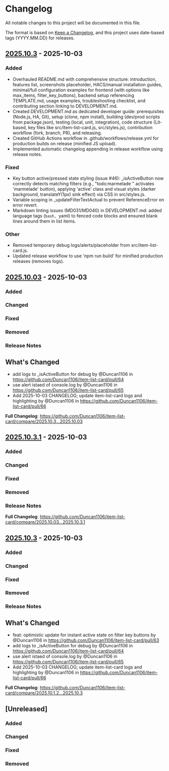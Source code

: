 # Changelog

All notable changes to this project will be documented in this file.

The format is based on [Keep a Changelog](https://keepachangelog.com/en/1.0.0/), and this project uses date-based tags (YYYY.MM.DD) for releases.

## [2025.10.3] - 2025-10-03

### Added
- Overhauled README.md with comprehensive structure: introduction, features list, screenshots placeholder, HACS/manual installation guides, minimal/full configuration examples for frontend (with options like max_items, filter_key_buttons), backend setup referencing TEMPLATE.md, usage examples, troubleshooting checklist, and contributing section linking to DEVELOPMENT.md.
- Created DEVELOPMENT.md as dedicated developer guide: prerequisites (Node.js, HA, Git), setup (clone, npm install), building (dev/prod scripts from package.json), testing (local, unit, integration), code structure (Lit-based, key files like src/item-list-card.js, src/styles.js), contribution workflow (fork, branch, PR), and releasing.
- Created GitHub Actions workflow in .github/workflows/release.yml for production builds on release (minified JS upload).
- Implemented automatic changelog appending in release workflow using release notes.

### Fixed
- Key button active/pressed state styling (issue #46): _isActiveButton now correctly detects matching filters (e.g., "todo:marmelade " activates 'marmelade' button), applying 'active' class and visual styles (darker background, translateY(1px) sink effect) via CSS in src/styles.js.
- Variable scoping in _updateFilterTextActual to prevent ReferenceError on error revert.
- Markdown linting issues (MD031/MD040) in DEVELOPMENT.md: added language tags (```bash, ```yaml) to fenced code blocks and ensured blank lines around them in list items.

### Other
- Removed temporary debug logs/alerts/placeholder from src/item-list-card.js.
- Updated release workflow to use 'npm run build' for minified production releases (removes logs).

## [2025.10.03] - 2025-10-03

### Added

### Changed

### Fixed

### Removed

[2025.10.03]: https://github.com/Duncan1106/item-list-card/releases/tag/2025.10.03

### Release Notes
## What's Changed
* add logs to _isActiveButton for debug by @Duncan1106 in https://github.com/Duncan1106/item-list-card/pull/64
* use alert istaed of console.log by @Duncan1106 in https://github.com/Duncan1106/item-list-card/pull/65
* Add 2025-10-03 CHANGELOG; update item-list-card logs and highlighting by @Duncan1106 in https://github.com/Duncan1106/item-list-card/pull/66


**Full Changelog**: https://github.com/Duncan1106/item-list-card/compare/2025.10.3...2025.10.03

## [2025.10.3.1] - 2025-10-03

### Added

### Changed

### Fixed

### Removed

[2025.10.3.1]: https://github.com/Duncan1106/item-list-card/releases/tag/2025.10.3.1

### Release Notes
**Full Changelog**: https://github.com/Duncan1106/item-list-card/compare/2025.10.03...2025.10.3.1

## [2025.10.3] - 2025-10-03

### Added

### Changed

### Fixed

### Removed

[2025.10.3]: https://github.com/Duncan1106/item-list-card/releases/tag/2025.10.3

### Release Notes
## What's Changed
* feat: optimistic update for instant active state on filter key buttons by @Duncan1106 in https://github.com/Duncan1106/item-list-card/pull/63
* add logs to _isActiveButton for debug by @Duncan1106 in https://github.com/Duncan1106/item-list-card/pull/64
* use alert istaed of console.log by @Duncan1106 in https://github.com/Duncan1106/item-list-card/pull/65
* Add 2025-10-03 CHANGELOG; update item-list-card logs and highlighting by @Duncan1106 in https://github.com/Duncan1106/item-list-card/pull/66


**Full Changelog**: https://github.com/Duncan1106/item-list-card/compare/2025.10.1.2...2025.10.3

## [Unreleased]

### Added

### Changed

### Fixed

### Removed

[2025.10.03]: https://github.com/Duncan1106/item-list-card/releases/tag/2025.10.03
